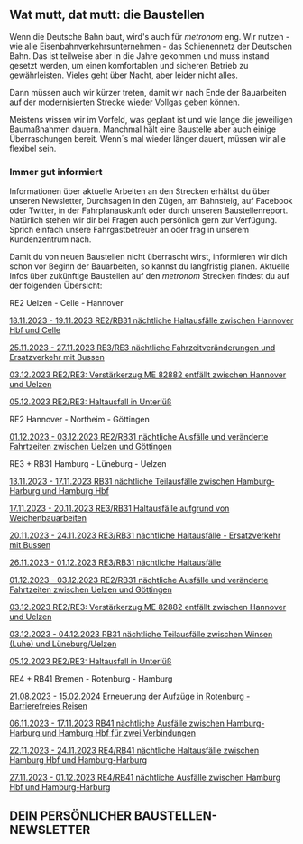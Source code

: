 Wat mutt, dat mutt: die Baustellen
----------

Wenn die Deutsche Bahn baut, wird's auch für *metronom* eng.
Wir nutzen - wie alle Eisenbahnverkehrsunternehmen - das Schienennetz der Deutschen Bahn. Das ist teilweise aber in die Jahre gekommen und muss instand gesetzt werden, um einen komfortablen und sicheren Betrieb zu gewährleisten. Vieles geht über Nacht, aber leider nicht alles.

Dann müssen auch wir kürzer treten, damit wir nach Ende der Bauarbeiten auf der modernisierten Strecke wieder Vollgas geben können.

Meistens wissen wir im Vorfeld, was geplant ist und wie lange die jeweiligen Baumaßnahmen dauern. Manchmal hält eine Baustelle aber auch einige Überraschungen bereit. Wenn´s mal wieder länger dauert, müssen wir alle flexibel sein.

### Immer gut informiert ###

Informationen über aktuelle Arbeiten an den Strecken erhältst du über unseren Newsletter, Durchsagen in den Zügen, am Bahnsteig, auf Facebook oder Twitter, in der Fahrplanauskunft oder durch unseren Baustellenreport. Natürlich stehen wir dir bei Fragen auch persönlich gern zur Verfügung. Sprich einfach unsere Fahrgastbetreuer an oder frag in unserem Kundenzentrum nach.

Damit du von neuen Baustellen nicht überrascht wirst, informieren wir dich schon vor Beginn der Bauarbeiten, so kannst du langfristig planen. Aktuelle Infos über zukünftige Baustellen auf den *metronom* Strecken findest du auf der folgenden Übersicht:

RE2 Uelzen - Celle - Hannover

[18.11.2023 - 19.11.2023 RE2/RB31 nächtliche Haltausfälle zwischen Hannover Hbf und Celle](https://www.der-metronom.de/baustellen/re2-rb31-naechtliche-haltausfaelle-zwischen-hannover-hbf-und-celle/)

[25.11.2023 - 27.11.2023 RE3/RE3 nächtliche Fahrzeitveränderungen und Ersatzverkehr mit Bussen](https://www.der-metronom.de/baustellen/re3-re3-naechtliche-fahrzeitveraenderungen-und-ersatzverkehr-mit-bussen/)

[03.12.2023 RE2/RE3: Verstärkerzug ME 82882 entfällt zwischen Hannover und Uelzen](https://www.der-metronom.de/baustellen/re2-re3-verstaerkerzug-me-82882-entfaellt-zwischen-hannover-und-uelzen/)

[05.12.2023 RE2/RE3: Haltausfall in Unterlüß](https://www.der-metronom.de/baustellen/re2-re3-haltausfall-in-unterluess/)

RE2 Hannover - Northeim - Göttingen

[01.12.2023 - 03.12.2023 RE2/RB31 nächtliche Ausfälle und veränderte Fahrtzeiten zwischen Uelzen und Göttingen](https://www.der-metronom.de/baustellen/re2-rb31-naechtliche-ausfaelle-und-veraenderte-fahrtzeiten-zwischen-uelzen-und-goettingen/)

RE3 + RB31 Hamburg - Lüneburg - Uelzen

[13.11.2023 - 17.11.2023 RB31 nächtliche Teilausfälle zwischen Hamburg-Harburg und Hamburg Hbf](https://www.der-metronom.de/baustellen/rb31-naechtliche-teilausfaelle-zwischen-hamburg-harburg-und-hamburg-hbf/)

[17.11.2023 - 20.11.2023 RE3/RB31 Haltausfälle aufgrund von Weichenbauarbeiten](https://www.der-metronom.de/baustellen/re3-rb31-haltausfaelle-aufgrund-von-weichenbauarbeiten/)

[20.11.2023 - 24.11.2023 RE3/RB31 nächtliche Haltausfälle - Ersatzverkehr mit Bussen](https://www.der-metronom.de/baustellen/re3-rb31-naechtliche-haltausfaelle-ersatzverkehr-mit-bussen/)

[26.11.2023 - 01.12.2023 RE3/RB31 nächtliche Haltausfälle](https://www.der-metronom.de/baustellen/re3-rb31-naechtliche-haltausfaelle/)

[01.12.2023 - 03.12.2023 RE2/RB31 nächtliche Ausfälle und veränderte Fahrtzeiten zwischen Uelzen und Göttingen](https://www.der-metronom.de/baustellen/re2-rb31-naechtliche-ausfaelle-und-veraenderte-fahrtzeiten-zwischen-uelzen-und-goettingen/)

[03.12.2023 RE2/RE3: Verstärkerzug ME 82882 entfällt zwischen Hannover und Uelzen](https://www.der-metronom.de/baustellen/re2-re3-verstaerkerzug-me-82882-entfaellt-zwischen-hannover-und-uelzen/)

[03.12.2023 - 04.12.2023 RB31 nächtliche Teilausfälle zwischen Winsen (Luhe) und Lüneburg/Uelzen](https://www.der-metronom.de/baustellen/rb31-naechtliche-teilausfaelle-zwischen-winsen-luhe-und-lueneburg-uelzen/)

[05.12.2023 RE2/RE3: Haltausfall in Unterlüß](https://www.der-metronom.de/baustellen/re2-re3-haltausfall-in-unterluess/)

RE4 + RB41 Bremen - Rotenburg - Hamburg

[21.08.2023 - 15.02.2024 Erneuerung der Aufzüge in Rotenburg - Barrierefreies Reisen](https://www.der-metronom.de/baustellen/erneuerung-der-aufzuege-in-rotenburg-barrierefreies-reisen/)

[06.11.2023 - 17.11.2023 RB41 nächtliche Ausfälle zwischen Hamburg-Harburg und Hamburg Hbf für zwei Verbindungen](https://www.der-metronom.de/baustellen/rb41-naechtliche-ausfaelle-zwischen-hamburg-harburg-und-hamburg-hbf-fuer-zwei-verbindungen/)

[22.11.2023 - 24.11.2023 RE4/RB41 nächtliche Haltausfälle zwischen Hamburg Hbf und Hamburg-Harburg](https://www.der-metronom.de/baustellen/re4-rb41-naechtliche-haltausfaelle-zwischen-hamburg-hbf-und-hamburg-harburg/)

[27.11.2023 - 01.12.2023 RE4/RB41 nächtliche Ausfälle zwischen Hamburg Hbf und Hamburg-Harburg](https://www.der-metronom.de/baustellen/re4-rb41-naechtliche-ausfaelle-zwischen-hamburg-hbf-und-hamburg-harburg/)

DEIN PERSÖNLICHER BAUSTELLEN-NEWSLETTER
----------
